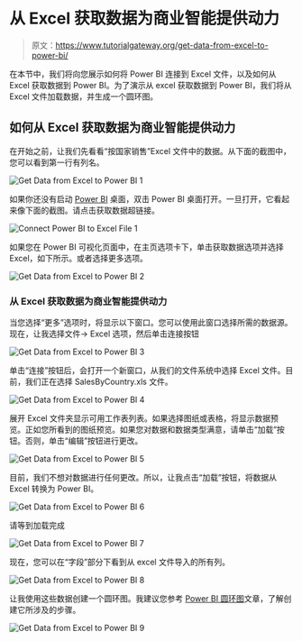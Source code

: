 # 从 Excel 获取数据为商业智能提供动力

> 原文：<https://www.tutorialgateway.org/get-data-from-excel-to-power-bi/>

在本节中，我们将向您展示如何将 Power BI 连接到 Excel 文件，以及如何从 Excel 获取数据到 Power BI。为了演示从 excel 获取数据到 Power BI，我们将从 Excel 文件加载数据，并生成一个圆环图。

## 如何从 Excel 获取数据为商业智能提供动力

在开始之前，让我们先看看“按国家销售”Excel 文件中的数据。从下面的截图中，您可以看到第一行有列名。

![Get Data from Excel to Power BI 1](img/6acea5e7107ffd9da2bceeb15210bcd4.png)

如果你还没有启动 [Power BI](https://www.tutorialgateway.org/power-bi-tutorial/) 桌面，双击 Power BI 桌面打开。一旦打开，它看起来像下面的截图。请点击获取数据超链接。

![Connect Power BI to Excel File 1](img/a9ec02098fbc41293b77ed35160809f9.png)

如果您在 Power BI 可视化页面中，在主页选项卡下，单击获取数据选项并选择 Excel，如下所示。或者选择更多选项。

![Get Data from Excel to Power BI 2](img/40d894a6b1d147e408d8c7dd59dcf1e4.png)

### 从 Excel 获取数据为商业智能提供动力

当您选择“更多”选项时，将显示以下窗口。您可以使用此窗口选择所需的数据源。现在，让我选择文件-> Excel 选项，然后单击连接按钮

![Get Data from Excel to Power BI 3](img/3ca960dec65bd801d296dd66891a6136.png)

单击“连接”按钮后，会打开一个新窗口，从我们的文件系统中选择 Excel 文件。目前，我们正在选择 SalesByCountry.xls 文件。

![Get Data from Excel to Power BI 4](img/d7b220d3a4acc603bee0a4fb8f395723.png)

展开 Excel 文件夹显示可用工作表列表。如果选择图纸或表格，将显示数据预览。正如您所看到的图纸预览。如果您对数据和数据类型满意，请单击“加载”按钮。否则，单击“编辑”按钮进行更改。

![Get Data from Excel to Power BI 5](img/d4451d4b7a504472986cafd3902e5123.png)

目前，我们不想对数据进行任何更改。所以，让我点击“加载”按钮，将数据从 Excel 转换为 Power BI。

![Get Data from Excel to Power BI 6](img/35719c4cecbd781a04674d6d4b117b0f.png)

请等到加载完成

![Get Data from Excel to Power BI 7](img/cea835a5b36af3c37c108a243d0d4b92.png)

现在，您可以在“字段”部分下看到从 excel 文件导入的所有列。

![Get Data from Excel to Power BI 8](img/1a76f881be7ffb94341a4594dbd1b9bd.png)

让我使用这些数据创建一个圆环图。我建议您参考 [Power BI 圆环图](https://www.tutorialgateway.org/power-bi-donut-chart/)文章，了解创建它所涉及的步骤。

![Get Data from Excel to Power BI 9](img/f3b1f30ef03c84ef031134f0860829d0.png)